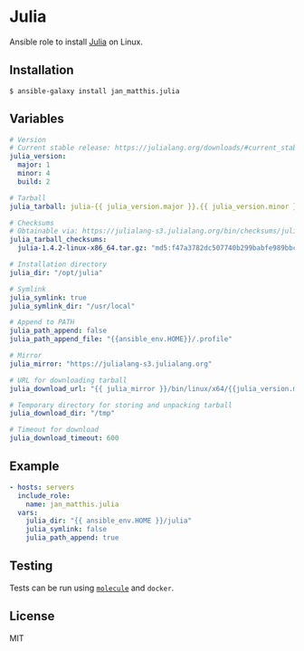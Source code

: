 # Julia

Ansible role to install [Julia](https://julialang.org) on Linux.


## Installation

```commandline
$ ansible-galaxy install jan_matthis.julia
```

## Variables

```yaml
# Version
# Current stable release: https://julialang.org/downloads/#current_stable_release
julia_version:
  major: 1
  minor: 4
  build: 2

# Tarball
julia_tarball: julia-{{ julia_version.major }}.{{ julia_version.minor }}.{{ julia_version.build }}-linux-x86_64.tar.gz

# Checksums
# Obtainable via: https://julialang-s3.julialang.org/bin/checksums/julia-X.X.X.md5
julia_tarball_checksums:
  julia-1.4.2-linux-x86_64.tar.gz: "md5:f47a3782dc507740b299babfe989bbc7"

# Installation directory
julia_dir: "/opt/julia"

# Symlink
julia_symlink: true
julia_symlink_dir: "/usr/local"

# Append to PATH
julia_path_append: false
julia_path_append_file: "{{ansible_env.HOME}}/.profile"

# Mirror
julia_mirror: "https://julialang-s3.julialang.org"

# URL for downloading tarball
julia_download_url: "{{ julia_mirror }}/bin/linux/x64/{{julia_version.major}}.{{julia_version.minor}}/{{julia_tarball}}"

# Temporary directory for storing and unpacking tarball
julia_download_dir: "/tmp"

# Timeout for download
julia_download_timeout: 600
```


## Example

```yaml
- hosts: servers
  include_role:
    name: jan_matthis.julia
  vars:
    julia_dir: "{{ ansible_env.HOME }}/julia"
    julia_symlink: false
    julia_path_append: true
```


## Testing

Tests can be run using [`molecule`](https://molecule.readthedocs.io/en/latest/) and `docker`.


## License

MIT
